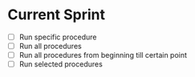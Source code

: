 # Current Sprint

- [ ] Run specific procedure
- [ ] Run all procedures
- [ ] Run all procedures from beginning till certain point
- [ ] Run selected procedures
